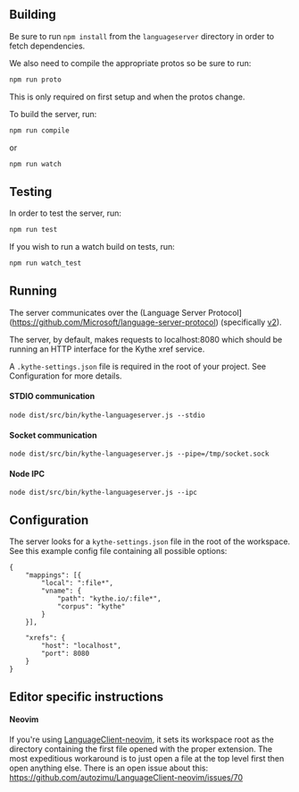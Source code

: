 ## Building

Be sure to run `npm install` from the `languageserver` directory in order to
fetch dependencies.

We also need to compile the appropriate protos so be sure to run:

```bash
npm run proto
```

This is only required on first setup and when the protos change.

To build the server, run:

```bash
npm run compile
```

or

```bash
npm run watch
```

## Testing

In order to test the server, run:

```bash
npm run test
```

If you wish to run a watch build on tests, run:

```bash
npm run watch_test
```

## Running
The server communicates over the
(Language Server Protocol](https://github.com/Microsoft/language-server-protocol)
(specifically [v2](https://github.com/Microsoft/language-server-protocol/blob/master/versions/protocol-2-x.md)).

The server, by default, makes requests to localhost:8080 which should be running an HTTP interface for the Kythe xref service.

A `.kythe-settings.json` file is required in the root of your project. See Configuration for more details.


#### STDIO communication
```
node dist/src/bin/kythe-languageserver.js --stdio
```

#### Socket communication
```
node dist/src/bin/kythe-languageserver.js --pipe=/tmp/socket.sock
```

#### Node IPC
```
node dist/src/bin/kythe-languageserver.js --ipc
```

## Configuration
The server looks for a `kythe-settings.json` file in the root of the workspace. See this example config file containing all possible options:

```
{
    "mappings": [{
        "local": ":file*",
        "vname": {
            "path": "kythe.io/:file*",
            "corpus": "kythe"
        }
    }],

    "xrefs": {
        "host": "localhost",
        "port": 8080
    }
}
```

## Editor specific instructions
#### Neovim
If you're using [LanguageClient-neovim](https://github.com/autozimu/LanguageClient-neovim), it sets its workspace root as the directory containing the first file opened with the proper extension. The most expeditious workaround is to just open a file at the top level first then open anything else. There is an open issue about this: <https://github.com/autozimu/LanguageClient-neovim/issues/70>
